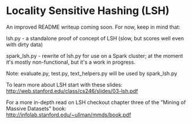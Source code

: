 # Locality Sensitive Hashing (LSH)

An improved README writeup coming soon. For now, keep in mind that:

lsh.py  -  a standalone proof of concept of LSH (slow, but scores well even with dirty data)

spark_lsh.py - rewrite of lsh.py for use on a Spark cluster; at the moment it's mostly non-functional, but it's a work in progress.

Note: evaluate.py, test.py, text_helpers.py will be used by spark_lsh.py


To learn more about LSH start with these slides: http://web.stanford.edu/class/cs246/slides/03-lsh.pdf

For a more in-depth read on LSH checkout chapter three of the "Mining of Massive Datasets" book: http://infolab.stanford.edu/~ullman/mmds/book.pdf
